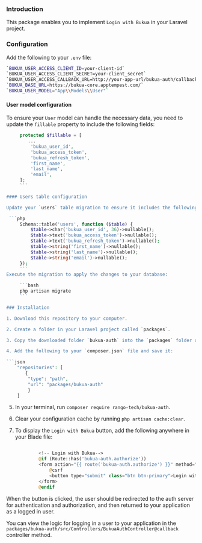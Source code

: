 ### Introduction

This package enables you to implement `Login with Bukua` in your Laravel project.

### Configuration

Add the following to your `.env` file:

```bash
`BUKUA_USER_ACCESS_CLIENT_ID=your-client-id`
`BUKUA_USER_ACCESS_CLIENT_SECRET=your-client_secret`
`BUKUA_USER_ACCESS_CALLBACK_URL=http://your-app-url/bukua-auth/callback`
`BUKUA_BASE_URL=https://bukua-core.apptempest.com/`
`BUKUA_USER_MODEL="App\\Models\\User"`
```

#### User model configuration

To ensure your `User` model can handle the necessary data, you need to update the `fillable` property to include the following fields:

```php
     protected $fillable = [
        ...
         'bukua_user_id',
         'bukua_access_token',
         'bukua_refresh_token',
         'first_name',
         'last_name',
         'email',
     ];
     ```

#### Users table configuration

Update your `users` table migration to ensure it includes the following fields:

 ```php
     Schema::table('users', function ($table) {
         $table->char('bukua_user_id', 36)->nullable();
         $table->text('bukua_access_token')->nullable();
         $table->text('bukua_refresh_token')->nullable();
         $table->string('first_name')->nullable();
         $table->string('last_name')->nullable();
         $table->string('email')->nullable();
     });
     ```
Execute the migration to apply the changes to your database:

     ```bash
     php artisan migrate
     ```

### Installation

1. Download this repository to your computer.

2. Create a folder in your Laravel project called `packages`.

3. Copy the downloaded folder `bukua-auth` into the `packages` folder of your Laravel project.

4. Add the following to your `composer.json` file and save it:

```json
    "repositories": [
       {
        "type": "path",
        "url": "packages/bukua-auth"
        }
    ]
```

5. In your terminal, run `composer require rango-tech/bukua-auth`.

6. Clear your configuration cache by running `php artisan cache:clear`.

7. To display the `Login with Bukua` button, add the following anywhere in your Blade file:

```php

            <!-- Login with Bukua-->
            @if (Route::has('bukua-auth.authorize'))
            <form action="{{ route('bukua-auth.authorize') }}" method="POST">
                @csrf
                <button type="submit" class="btn btn-primary">Login with Bukua</button>
            </form>
            @endif

```

When the button is clicked, the user should be redirected to the auth server for authentication and authorization, and then returned to your application as a logged in user.

You can view the logic for logging in a user to your application in the `packages/bukua-auth/src/Controllers/BukuaAuthController@callback` controller method.